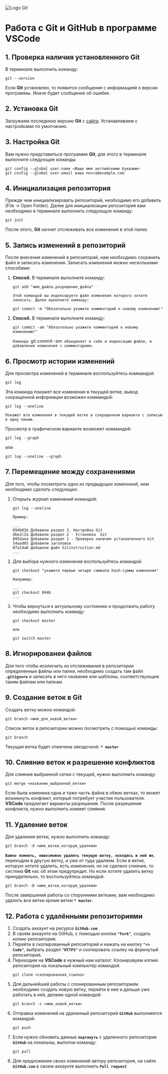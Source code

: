 ![Logo Git](image\Git-Logo-1788C.png)
# Работа с **Git** и **GitHub** в программе **VSCode**
## 1. Проверка наличия установленного Git
В терминале выполнить команду:
```
git --version
```
Если **Git** установлен, то появится сообщение с информацией о версии программы. Иначе будет сообщение об ошибке.

## 2. Установка Git
Загружаем последнюю версию **Git** с [сайта](https://git-scm.com/dounloads).
Устанавливаем с настройками по умолчанию.

## 3. Настройка Git
Вам нужно представиться программе **Git**, для этого в терминале выполните следующие команды:
```
git config --global user.name «Ваше имя английскими буквами»
git config --global user.email ваша почта@example.com
```

## 4. Инициализация репозитория
Прежде чем инициализировать репозиторий, необходимо его добавить (File -> Open Folder).
Далее для инициализации репозитория вам необходимо в терминале выполнить следующую команду:
```
git init
``` 
После этого, **Git** начнет отслеживать все изменения в этой папке.

## 5. Запись изменений в репозиторий
После внесения изменений в репозиторий, нам необходимо сохранить файл и записать изменения.
Записать изменения можно несколькими способами:

1. **Способ.** В терминале выполните команду:
    ```
    git add "имя_файла.разрешение_файла"
    ```
    `Этой командой вы индексируете файл изменения которого хотите записать. Далее выполните команду:`
    ```
    git commit -m "Обязательно укажите комментарий к новому изменению!"
    ```

2. **Способ.** В терминале выполните команду:
    ```
    git commit -am "Обязательно укажите комментарий к новому изменению!"
    ```
    `Команда `git commit -am` объединяет в себе и индексацию файли, и добавление изменения с комментарием.`

## 6. Просмотр истории изменений
Для просмотра изменений в терминале воспользуйтесь коммандой:
~~~
git log
~~~
Эта команда покажет все изменения в текущей ветке, вывод сокращенной информации возможен коммандой:
~~~
git log --oneline
~~~
`Покажет все изменения в текущей ветке в сокращенном варианте с записью в одну линию.`

Просмотр в графическом варианте возможет коммандой:
~~~
git log --graph
~~~
или 
~~~
git log --oneline --graph
~~~

## 7. Перемещение можду сохранениями
*Для того, чтобы посмотреть одно из предыдущих изменнеий, нам необходимо сделать следующее:*

1. Открыть журнал изменений командой: 
    ~~~
    git log --oneline
    ~~~
    `Пример:`
    ~~~
    ...
    094b01b Добавили раздел 3. Настройка Git
    dbe2c2a Добавили раздел 2 - Установка  Git
    895daea Добавили раздел 1 - Проверка наличия установленного Git
    54aad05 Добавили заголовок
    87a14a6 Добавили файл Gitinstruction.md
    ...
    ~~~
2. Для выбора нужного изменения воспользуйтесь командой:
    ~~~
    git checkout "укажите первые четыре символа hash-суммы изменения"
    ~~~
    `Например:`
    ```
    ...
    git checkout 094b
    ...
    ```
3. Чтобы вернуться к актуальному состоянию и продолжить работу необходимо выполнить команду:
    ```
    git checkout master
    ```
    `или`
    ```
    git switch master
    ```

## 8. Игнорированеи файлов
Для того чтобы исключить из отслеживания в репозитории определенные файлы или папки, необходимо создать там файл  **`.gitignore`** и записать в него название или шаблоны, соответствующие таким файлам или папкам.

## 9. Создание веток в Git
Создать ветку можно командой:
~~~
git branch <имя_для_новой_ветки>
~~~
Список веток в репозитории можно посмотреть с помощью команды:
~~~
git branch
~~~
Текущая ветка будет отмечена звездочкой: **`* master`**

## 10. Слияние веток и разрешение конфликтов
Для слияния выбранной сетки с текущей, нужно выполнить команду:
~~~
git merge <название_выбранной_ветки>
~~~
Если была изменена одна и таже часть файла в обеих ветках, то может возникнуть конфликт, который потребует участия пользователя. **VSCode** предлагает варианты разрешения.
После разрешения конфликта, нужно выполнить коммит слияния.

## 11. Удаление веток
Для удаления ветки, нужно выполнить команду:
~~~
git branch -d <имя_ветки_которую_удаляем>
~~~
**`Важно помнить, невозможно удалить текущую ветку, ноходясь в ней же`**, переходим в другую ветку, и уже от туда удаляем.
Если в ветке, которую хотите удалить, есть изменения, но не сделано слияние, то система **Git** нас об этом предупредит. Но если хотите удалить ветку принудительно, то воспользуйтесь командой:
~~~
git branch -D <имя_ветки_которую_удаляем>
~~~
После завершения работы со сторонними ветками, вам необходимо удалить все ветки кроме ветки **`* master`**.

## 12. Работа с удалёнными репозиториями
1. Создать аккаунт на ресурсе **`GitHub.com`**
2. В своём аккаунте на GitHub, с помощью кнопки **`"Fork"`**, создать копию репозитория.
4. Перейти в скопированный репозиторий и нажать на кнопку **`"<> Code"`**, выбрать раздел **`"HTTPS"`** и скопировать ссылку на форкнутый репозиторий.
4. Переходим на **VSCode** в нужный нам каталог. Клонировуем копию репозитория на локальный компьютер командой:
    ~~~
    git clone <скопированная_ссылка>
    ~~~
5. Для дальнейшей работы с слонированным репозиторием необходимо создать новую ветку, перейти в нее и дальше уже работать в ней, делаем одной командой:
    ~~~
    git branch -c <имя_новой_ветки>
    ~~~
6. Отправка изменений на удаленный репозиторий **`GitHub`** выполняется командой:
    ~~~
    git push
    ~~~
7. Если нужно обновить данные ***`подтянуть`*** с удаленного репозитория **`GitHub`** на локальны, выполни команду:
    ~~~
    git pull
    ~~~
8. Для предложения своих изменений автору репозитория, на сайте **`GitHub.com`** в своем аккаунте выполнить **`Pull request`**